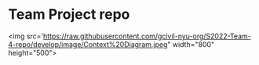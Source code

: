 # Team Project repo


<img src='https://raw.githubusercontent.com/gcivil-nyu-org/S2022-Team-4-repo/develop/image/Context%20Diagram.jpeg" width="800" height="500">
